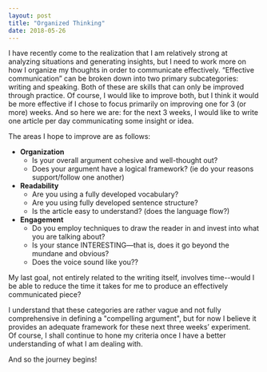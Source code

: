 ```yaml
---
layout: post
title: "Organized Thinking"
date: 2018-05-26
---
```


I have recently come to the realization that I am relatively strong at analyzing situations and generating insights, but I need to work more on how I organize my thoughts in order to communicate effectively. 
“Effective communication” can be broken down into two primary subcategories: writing and speaking. Both of these are skills that can only be improved through practice. Of course, I would like to improve both, but I think it would be more effective if I chose to focus primarily on improving one for 3 (or more) weeks. And so here we are: for the next 3 weeks, I would like to write one article per day communicating some insight or idea. 

The areas I hope to improve are as follows:
* **Organization**
  * Is your overall argument cohesive and well-thought out?
  * Does your argument have a logical framework? (ie do your reasons support/follow one another)
* **Readability**
  * Are you using a fully developed vocabulary?
  * Are you using fully developed sentence structure?
  * Is the article easy to understand? (does the language flow?)
* **Engagement**
  * Do you employ techniques to draw the reader in and invest into what you are talking about?
  * Is your stance INTERESTING—that is, does it go beyond the mundane and obvious?
  * Does the voice sound like you??

My last goal, not entirely related to the writing itself, involves time--would I be able to reduce the time it takes for me to produce an effectively communicated piece?

I understand that these categories are rather vague and not fully comprehensive in defining a "compelling argument", but for now I believe it provides an adequate framework for these next three weeks’ experiment. Of course, I shall continue to hone my criteria once I have a better understanding of what I am dealing with. 

And so the journey begins! 
